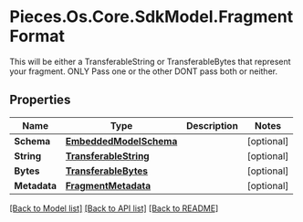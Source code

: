 # Pieces.Os.Core.SdkModel.FragmentFormat
This will be either a TransferableString or TransferableBytes that represent your fragment. ONLY Pass one or the other DONT pass both or neither.

## Properties

Name | Type | Description | Notes
------------ | ------------- | ------------- | -------------
**Schema** | [**EmbeddedModelSchema**](EmbeddedModelSchema.md) |  | [optional] 
**String** | [**TransferableString**](TransferableString.md) |  | [optional] 
**Bytes** | [**TransferableBytes**](TransferableBytes.md) |  | [optional] 
**Metadata** | [**FragmentMetadata**](FragmentMetadata.md) |  | [optional] 

[[Back to Model list]](../README.md#documentation-for-models) [[Back to API list]](../README.md#documentation-for-api-endpoints) [[Back to README]](../README.md)


